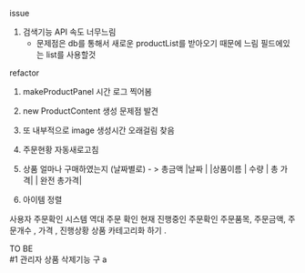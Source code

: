 issue 
1. 검색기능 API 속도 너무느림 
    * 문제점은 db를 통해서 새로운 productList를 받아오기 때문에 느림 필드에있는 list를 사용할것 

refactor 
1. makeProductPanel 시간 로그 찍어봄
2. new ProductContent 생성 문제점 발견
3. 또 내부적으로 image 생성시간 오래걸림 찾음


4. 주문현황 자동새로고침 
4. 상품 얼마나 구매하였는지 (날짜별로) - > 총금액
   |날짜 |
|상품이름 | 수량 | 총 가격|
|              완전 총가격|
5. 아이템 정렬 


사용자 주문확인 시스템 
역대 주문 확인
현재 진행중인 주문확인
주문품목, 주문금액, 주문개수 , 가격 , 진행상황
상품 카테고리화 하기 .

TO BE  
#1 관리자 상품 삭제기능 구
a
